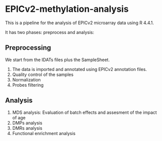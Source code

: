 # EPICv2-methylation-analysis
This is a pipeline for the analysis of EPICv2 microarray data using R 4.4.1. 


It has two phases: preprocess and analysis:

## Preprocessing
We start from the IDATs files plus the SampleSheet. 
1. The data is imported and annotated using EPICv2 annotation files.
2. Quality control of the samples
3. Normalization
4. Probes filtering
   
## Analysis
1. MDS analysis: Evaluation of batch effects and assesment of the impact of age
2. DMPs analysis
3. DMRs analysis
4. Functional enrichment analysis

